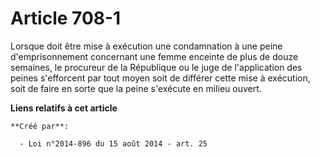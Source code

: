 # Article 708-1

Lorsque doit être mise à exécution une condamnation à une peine d'emprisonnement concernant une femme enceinte de plus de
douze semaines, le procureur de la République ou le juge de l'application des peines s'efforcent par tout moyen soit de
différer cette mise à exécution, soit de faire en sorte que la peine s'exécute en milieu ouvert.

**Liens relatifs à cet article**

	**Créé par**:

	  - Loi n°2014-896 du 15 août 2014 - art. 25
